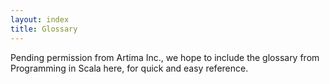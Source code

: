 ```yaml
---
layout: index
title: Glossary
---
```


<div class="span10">			
  Pending permission from Artima Inc., we hope to include the glossary from Programming in Scala here, for quick and easy reference.
</div>

<div class="span6">
</div>


